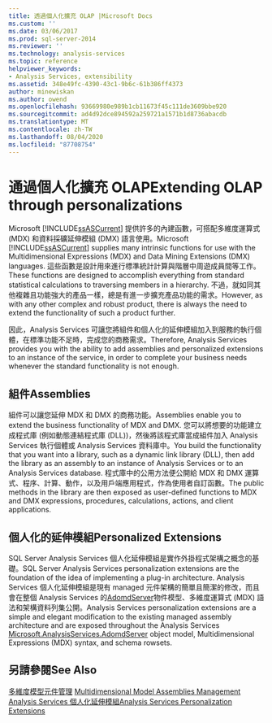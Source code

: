 ```yaml
---
title: 透過個人化擴充 OLAP |Microsoft Docs
ms.custom: ''
ms.date: 03/06/2017
ms.prod: sql-server-2014
ms.reviewer: ''
ms.technology: analysis-services
ms.topic: reference
helpviewer_keywords:
- Analysis Services, extensibility
ms.assetid: 348e49fc-4390-43c1-9b6c-61b386ff4373
author: minewiskan
ms.author: owend
ms.openlocfilehash: 93669980e989b1cb11673f45c111de3609bbe920
ms.sourcegitcommit: ad4d92dce894592a259721a1571b1d8736abacdb
ms.translationtype: MT
ms.contentlocale: zh-TW
ms.lasthandoff: 08/04/2020
ms.locfileid: "87708754"
---
```

# <a name="extending-olap-through-personalizations"></a><span data-ttu-id="05367-102">通過個人化擴充 OLAP</span><span class="sxs-lookup"><span data-stu-id="05367-102">Extending OLAP through personalizations</span></span>
  <span data-ttu-id="05367-103">Microsoft [!INCLUDE[ssASCurrent](../../../includes/ssascurrent-md.md)] 提供許多的內建函數，可搭配多維度運算式 (MDX) 和資料採礦延伸模組 (DMX) 語言使用。</span><span class="sxs-lookup"><span data-stu-id="05367-103">Microsoft  [!INCLUDE[ssASCurrent](../../../includes/ssascurrent-md.md)] supplies many intrinsic functions for use with the Multidimensional Expressions (MDX) and Data Mining Extensions (DMX) languages.</span></span> <span data-ttu-id="05367-104">這些函數是設計用來進行標準統計計算與階層中周遊成員間等工作。</span><span class="sxs-lookup"><span data-stu-id="05367-104">These functions are designed to accomplish everything from standard statistical calculations to traversing members in a hierarchy.</span></span> <span data-ttu-id="05367-105">不過，就如同其他複雜且功能強大的產品一樣，總是有進一步擴充產品功能的需求。</span><span class="sxs-lookup"><span data-stu-id="05367-105">However, as with any other complex and robust product, there is always the need to extend the functionality of such a product further.</span></span>  
  
 <span data-ttu-id="05367-106">因此，Analysis Services 可讓您將組件和個人化的延伸模組加入到服務的執行個體，在標準功能不足時，完成您的商務需求。</span><span class="sxs-lookup"><span data-stu-id="05367-106">Therefore, Analysis Services provides you with the ability to add assemblies and personalized extensions to an instance of the service, in order to complete your business needs whenever the standard functionality is not enough.</span></span>  
  
## <a name="assemblies"></a><span data-ttu-id="05367-107">組件</span><span class="sxs-lookup"><span data-stu-id="05367-107">Assemblies</span></span>  
 <span data-ttu-id="05367-108">組件可以讓您延伸 MDX 和 DMX 的商務功能。</span><span class="sxs-lookup"><span data-stu-id="05367-108">Assemblies enable you to extend the business functionality of MDX and DMX.</span></span> <span data-ttu-id="05367-109">您可以將想要的功能建立成程式庫 (例如動態連結程式庫 (DLL))，然後將該程式庫當成組件加入 Analysis Services 執行個體或 Analysis Services 資料庫中。</span><span class="sxs-lookup"><span data-stu-id="05367-109">You build the functionality that you want into a library, such as a dynamic link library (DLL), then add the library as an assembly to an instance of Analysis Services or to an Analysis Services database.</span></span> <span data-ttu-id="05367-110">程式庫中的公用方法便公開給 MDX 和 DMX 運算式、程序、計算、動作，以及用戶端應用程式，作為使用者自訂函數。</span><span class="sxs-lookup"><span data-stu-id="05367-110">The public methods in the library are then exposed as user-defined functions to MDX and DMX expressions, procedures, calculations, actions, and client applications.</span></span>  
  
## <a name="personalized-extensions"></a><span data-ttu-id="05367-111">個人化的延伸模組</span><span class="sxs-lookup"><span data-stu-id="05367-111">Personalized Extensions</span></span>  
 <span data-ttu-id="05367-112">SQL Server Analysis Services 個人化延伸模組是實作外掛程式架構之概念的基礎。</span><span class="sxs-lookup"><span data-stu-id="05367-112">SQL Server Analysis Services personalization extensions are the foundation of the idea of implementing a plug-in architecture.</span></span> <span data-ttu-id="05367-113">Analysis Services 個人化延伸模組是現有 managed 元件架構的簡單且簡潔的修改，而且會在整個 Analysis Services 的[AdomdServer](/previous-versions/sql/sql-server-2014/ms131779(v=sql.120))物件模型、多維度運算式 (MDX) 語法和架構資料列集公開。</span><span class="sxs-lookup"><span data-stu-id="05367-113">Analysis Services personalization extensions are a simple and elegant modification to the existing managed assembly architecture and are exposed throughout the Analysis Services [Microsoft.AnalysisServices.AdomdServer](/previous-versions/sql/sql-server-2014/ms131779(v=sql.120)) object model, Multidimensional Expressions (MDX) syntax, and schema rowsets.</span></span>  
  
## <a name="see-also"></a><span data-ttu-id="05367-114">另請參閱</span><span class="sxs-lookup"><span data-stu-id="05367-114">See Also</span></span>  
 <span data-ttu-id="05367-115">[多維度模型元件管理](../multidimensional-model-assemblies-management.md) </span><span class="sxs-lookup"><span data-stu-id="05367-115">[Multidimensional Model Assemblies Management](../multidimensional-model-assemblies-management.md) </span></span>  
 [<span data-ttu-id="05367-116">Analysis Services 個人化延伸模組</span><span class="sxs-lookup"><span data-stu-id="05367-116">Analysis Services Personalization Extensions</span></span>](analysis-services-personalization-extensions.md)  
  
  
